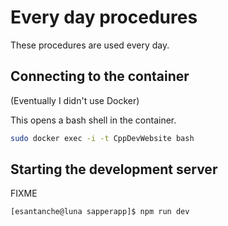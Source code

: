# Every day procedures

These procedures are used every day.

## Connecting to the container

(Eventually I didn't use Docker)

This opens a bash shell in the container.

```bash
sudo docker exec -i -t CppDevWebsite bash
```

## Starting the development server


FIXME 

```bash
[esantanche@luna sapperapp]$ npm run dev
```
